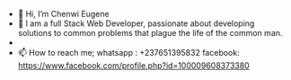 - 👋 Hi, I’m Chenwi Eugene
- 🌱 I am a full Stack Web Developer, passionate about developing solutions to common problems that plague the life of the common man.
- 
- 📫 How to reach me; 
whatsapp : +237651395832 
facebook: https://www.facebook.com/profile.php?id=100009608373380

<!---
Chenwi32/Chenwi32 is a ✨ special ✨ repository because its `README.md` (this file) appears on your GitHub profile.
You can click the Preview link to take a look at your changes.
--->
